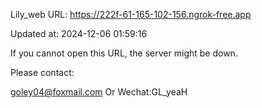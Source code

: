 Lily_web URL: https://222f-61-165-102-156.ngrok-free.app

Updated at: 2024-12-06 01:59:16

If you cannot open this URL, the server might be down.

Please contact: 

goley04@foxmail.com Or Wechat:GL_yeaH